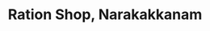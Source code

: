 ---
title: "Ration Shop, Narakakkanam"
url: /narakakkanam/ration-shop-narakakkanam/
shop: convenience
---